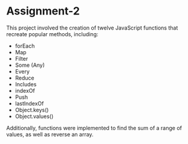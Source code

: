# Assignment-2

This project involved the creation of twelve JavaScript functions that recreate popular methods, including:

- forEach
-	Map
-	Filter
-	Some (Any)
-	Every
-	Reduce
-	Includes
-	indexOf
-	Push
-	lastIndexOf
-	Object.keys()
-	Object.values()

Additionally, functions were implemented to find the sum of a range of values, as well as reverse an array.
